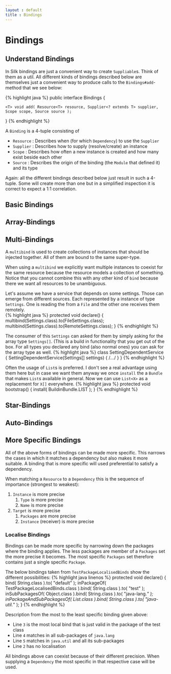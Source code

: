 ```yaml
---
layout : default
title : Bindings
---
```

# Bindings

## Understand Bindings 
In Silk bindings are just a convenient way to create `Suppliable`s. Think of them as a util. 
All different kinds of bindings described below are themselves just a convenient way to produce calls
to the `Bindings#add`-method that we see below:

{% highlight java %}
public interface Bindings {

	<T> void add( Resource<T> resource, Supplier<? extends T> supplier, Scope scope, Source source );
}
{% endhighlight %}

A `Binding` is a 4-tuple consisting of

- `Resource` : Describes when (for which `Dependency`) to use the `Supplier`
- `Supplier` : Describes how to supply (resolve/create) an instance
- `Scope` : Describes how often a new instance is created and how many exist beside each other
- `Source` : Describes the origin of the binding (the `Module` that defined it) and its type

Again: all the different bindings described below just result in such a 4-tuple. Some will create 
more than one but in a simplified inspection it is correct to expect a 1:1 correlation.

 

## Basic Bindings


## Array-Bindings
 

## Multi-Bindings
A `multibind` is used to create collections of instances that should be injected together. All of them are bound to the same super-type.

When using a `multibind` we explicitly want multiple instances to coexist for the same resource because the resource models a collection of something.
Notice that you cannot combine this with any other kind of `bind` because there we want all resources to be unambiguous.

Let's assume we have a service that depends on some settings. Those can emerge from different sources. Each represented by a instance of type `Settings`. One is reading the from a `File` and the other one receives them remotely.  
{% highlight java %}
protected void declare() {
	multibind(Settings.class).to(FileSettings.class);
	multibind(Settings.class).to(RemoteSettings.class);
}
{% endhighlight %}

The consumer of this `Settings` can asked for them by simply asking for the array type `Settings[]`. (This is a build in functionality that you get out of the box. For all types you declared any bind (also normal ones) you can ask for the array type as well. 
{% highlight java %}
class SettingDependentService {
  SettingDependentService(Settings[] settings) { /*...*/  }
}
{% endhighlight %}

Often the usage of `List`s is preferred. I don't see a real advantage using them here but in case we want them anyway we once `install` the a `Bundle` that makes `List`s available in general. Now we can use `List<X>` as a replacement for `X[]` everywhere. 
{% highlight java %}
protected void bootstrap() {
	install( BuildinBundle.LIST );
}
{% endhighlight %}
 

## Star-Bindings

## Auto-Bindings


## More Specific Bindings
All of the above forms of bindings can be made more specific. This narrows the cases in which it 
matches a dependency but also makes it more suitable. A binding that is more specific will used 
preferential to satisfy a dependency. 

When matching a `Resource` to a `Dependency` this is the sequence of importance (strongest to weakest): 

1. `Instance` is more precise
	1. `Type` is more precise
	2. `Name` is more precise
3. `Target` is more precise
	1. `Packages` are more precise
	2. `Instance` (receiver) is more precise

### Localise Bindings
Bindings can be made more specific by narrowing down the packages where the binding applies. The less 
packages are member of a `Packages` set the more precise it becomes. The most specific `Packages` set
therefore contains just a single specific `Package`.

The below bindings taken from `TestPackageLocalisedBinds` show the different possibilities:
{% highlight java linenos %}
protected void declare() {
	bind( String.class ).to( "default" );
	inPackageOf( TestPackageLocalisedBinds.class ).bind( String.class ).to( "test" );
	inSubPackagesOf( Object.class ).bind( String.class ).to( "java-lang.*" );
	inPackageAndSubPackagesOf( List.class ).bind( String.class ).to( "java-util.*" );
}
{% endhighlight %}

Description from the most to the least specific binding given above:

- Line `3` is the most local bind that is just valid in the package of the test class
- Line `4` matches in all sub-packages of `java.lang` 
- Line `5` matches in `java.util` and all its sub-packages
- Line `2` has no localisation

All bindings above can coexist because of their different precision. When supplying a `Dependency` 
the most specific in that respective case will be used.